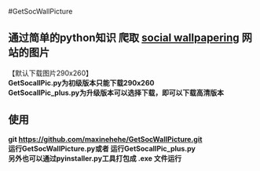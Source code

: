 #GetSocWallPicture
## 通过简单的python知识 爬取 <a href="http://www.socwall.com">social wallpapering</a> 网站的图片
【默认下载图片290x260】<br />
**GetSocallPic.py为初级版本只能下载290x260** <br />
**GetSocallPic_plus.py为升级版本可以选择下载，即可以下载高清版本**<br />
## 使用
**git https://github.com/maxinehehe/GetSocWallPicture.git** <br />
**运行GetSocWallPicture.py或者 运行GetSocallPic_plus.py**<br />
**另外也可以通过pyinstaller.py工具打包成 .exe 文件运行**  <br />
